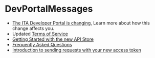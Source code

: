# DevPortalMessages

* [The ITA Developer Portal is changing.](https://internationaltradeadministration.github.io/DevPortalMessages/DevPortalUpgrade.html) Learn more about how this change affects you.
* Updated [Terms of Service](https://internationaltradeadministration.github.io/DevPortalMessages/tos.html)
* [Getting Started with the new API Store](https://internationaltradeadministration.github.io/DevPortalMessages/GettingStarted_NewAPIStore)
* [Frequently Asked Questions](https://internationaltradeadministration.github.io/DevPortalMessages/FAQs)
* [Introduction to sending requests with your new access token](https://internationaltradeadministration.github.io/DevPortalMessages/IntroToNewAuthType)